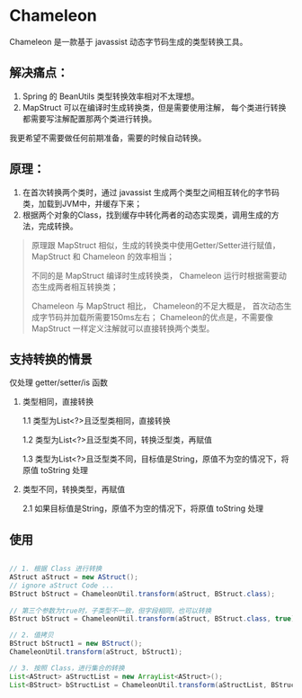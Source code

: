 # Chameleon

Chameleon 是一款基于 javassist 动态字节码生成的类型转换工具。

## 解决痛点：
1. Spring 的 BeanUtils 类型转换效率相对不太理想。
2. MapStruct 可以在编译时生成转换类，但是需要使用注解，
   每个类进行转换都需要写注解配置那两个类进行转换。
   
我更希望不需要做任何前期准备，需要的时候自动转换。

## 原理：
1. 在首次转换两个类时，通过 javassist 生成两个类型之间相互转化的字节码类，加载到JVM中，并缓存下来；
2. 根据两个对象的Class，找到缓存中转化两者的动态实现类，调用生成的方法，完成转换。

> 原理跟 MapStruct 相似，生成的转换类中使用Getter/Setter进行赋值，
> MapStruct 和 Chameleon 的效率相当；
> 
> 不同的是 MapStruct 编译时生成转换类，
> Chameleon 运行时根据需要动态生成两者相互转换类；
> 
> Chameleon 与 MapStruct 相比，
> Chameleon的不足大概是，
> 首次动态生成字节码并加载所需要150ms左右；
> Chameleon的优点是，不需要像 MapStruct 一样定义注解就可以直接转换两个类型。

## 支持转换的情景

仅处理 getter/setter/is 函数 

1. 类型相同，直接转换 
   
   1.1 类型为List<?>且泛型类相同，直接转换
   
   1.2 类型为List<?>且泛型类不同，转换泛型类，再赋值
   
   1.3 类型为List<?>且泛型类不同，目标值是String，原值不为空的情况下，将原值 toString 处理
   
2. 类型不同，转换类型，再赋值
   
    2.1 如果目标值是String，原值不为空的情况下，将原值 toString 处理
   

## 使用
```java

// 1. 根据 Class 进行转换
AStruct aStruct = new AStruct();
// ignore aStruct Code ...
BStruct bStruct = ChameleonUtil.transform(aStruct, BStruct.class);
 
// 第三个参数为true时，子类型不一致，但字段相同，也可以转换
BStruct bStruct = ChameleonUtil.transform(aStruct, BStruct.class, true);

// 2. 值拷贝
BStruct bStruct1 = new BStruct();
ChameleonUtil.transform(aStruct, bStruct1);

// 3. 按照 Class，进行集合的转换
List<AStruct> aStructList = new ArrayList<AStruct>();
List<BStruct> bStructList = ChameleonUtil.transform(aStructList, BStruct.class);



```